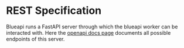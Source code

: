 # REST Specification

Blueapi runs a FastAPI server through which the blueapi worker can be
interacted with. Here the [openapi docs page](./openapi.yaml) documents all possible endpoints of this server.


